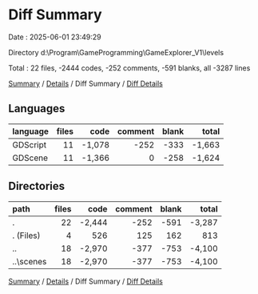 # Diff Summary

Date : 2025-06-01 23:49:29

Directory d:\\Program\\GameProgramming\\GameExplorer_V1\\levels

Total : 22 files,  -2444 codes, -252 comments, -591 blanks, all -3287 lines

[Summary](results.md) / [Details](details.md) / Diff Summary / [Diff Details](diff-details.md)

## Languages
| language | files | code | comment | blank | total |
| :--- | ---: | ---: | ---: | ---: | ---: |
| GDScript | 11 | -1,078 | -252 | -333 | -1,663 |
| GDScene | 11 | -1,366 | 0 | -258 | -1,624 |

## Directories
| path | files | code | comment | blank | total |
| :--- | ---: | ---: | ---: | ---: | ---: |
| . | 22 | -2,444 | -252 | -591 | -3,287 |
| . (Files) | 4 | 526 | 125 | 162 | 813 |
| .. | 18 | -2,970 | -377 | -753 | -4,100 |
| ..\\scenes | 18 | -2,970 | -377 | -753 | -4,100 |

[Summary](results.md) / [Details](details.md) / Diff Summary / [Diff Details](diff-details.md)